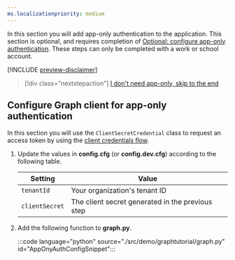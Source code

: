 ```yaml
---
ms.localizationpriority: medium
---
```


<!-- markdownlint-disable MD041 -->

In this section you will add app-only authentication to the application. This section is optional, and requires completion of [Optional: configure app-only authentication](?tutorial-step=7). These steps can only be completed with a work or school account.

[!INCLUDE [preview-disclaimer](preview-disclaimer.md)]

> [!div class="nextstepaction"]
> [I don't need app-only, skip to the end](?tutorial-step=10)

## Configure Graph client for app-only authentication

In this section you will use the `ClientSecretCredential` class to request an access token by using the [client credentials flow](/azure/active-directory/develop/v2-oauth2-client-creds-grant-flow).

1. Update the values in **config.cfg** (or **config.dev.cfg**) according to the following table.

    | Setting | Value |
    |---------|-------|
    | `tenantId` | Your organization's tenant ID |
    | `clientSecret` | The client secret generated in the previous step |

1. Add the following function to **graph.py**.

    :::code language="python" source="./src/demo/graphtutorial/graph.py" id="AppOnyAuthConfigSnippet":::
